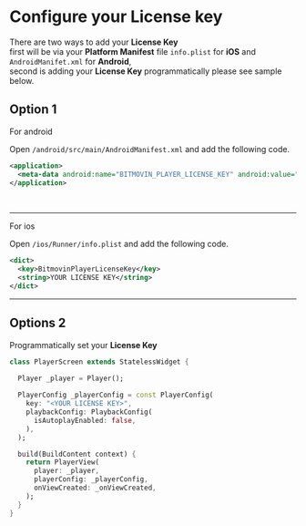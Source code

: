 # Configure your License key

There are two ways to add your **License Key**
</br>
first will be via your **Platform Manifest** file `info.plist` for **iOS** and `AndroidManifet.xml` for **Android**,
</br>second is adding your **License Key** programmatically please see sample below.
</br>

## Option 1

For android

Open `/android/src/main/AndroidManifest.xml` and add the following code.

```xml
<application>
  <meta-data android:name="BITMOVIN_PLAYER_LICENSE_KEY" android:value="<YOUR LICENSE KEY>" />
</application>
```

</br>

---

For ios

Open `/ios/Runner/info.plist` and add the following code.

```xml
<dict>
  <key>BitmovinPlayerLicenseKey</key>
  <string>YOUR LICENSE KEY</string>
</dict>
```

---

## Options 2

Programmatically set your **License Key**

```dart
class PlayerScreen extends StatelessWidget {

  Player _player = Player();
  
  PlayerConfig _playerConfig = const PlayerConfig(
    key: "<YOUR LICENSE KEY>",
    playbackConfig: PlaybackConfig(
      isAutoplayEnabled: false,
    ),
  );

  build(BuildContent context) {
    return PlayerView(
      player: _player,
      playerConfig: _playerConfig,
      onViewCreated: _onViewCreated,
    );
  }
}
```
